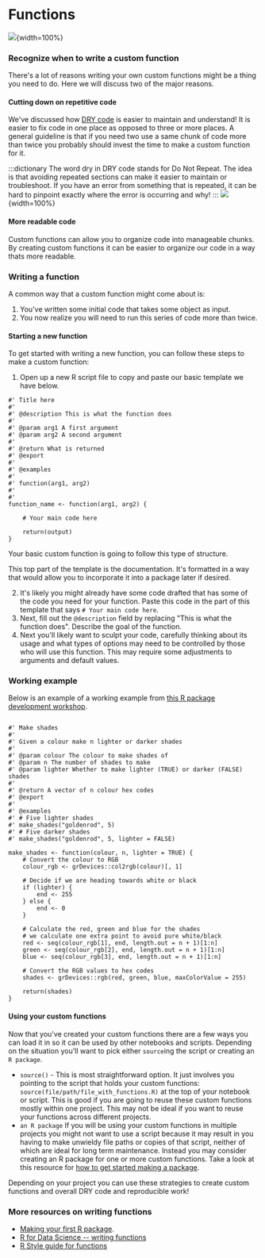 
# Functions



![](resources/images/11-functions_files/figure-docx//1MNHf8JpolaEP_vQ_kB-1xRBF9wo3haCArRu117hBoHA_g21a84b32106_0_53.png){width=100%}

### Recognize when to write a custom function

There's a lot of reasons writing your own custom functions might be a thing you need to do. Here we will discuss two of the major reasons.

#### Cutting down on repetitive code

We've discussed how [DRY code](https://hutchdatascience.org/Tools_for_Reproducible_Workflows_in_R/reproducible-code.html#is-dry-dont-repeat-yourself) is easier to maintain and understand! It is easier to fix code in one place as opposed to three or more places. A general guideline is that if you need two use a same chunk of code more than twice you probably should invest the time to make a custom function for it.

:::dictionary
The word dry in DRY code stands for Do Not Repeat. The idea is that avoiding repeated sections can make it easier to maintain or troubleshoot. If you have an error from something that is repeated, it can be hard to pinpoint exactly where the error is occurring and why!
:::
![](resources/images/11-functions_files/figure-docx//1MNHf8JpolaEP_vQ_kB-1xRBF9wo3haCArRu117hBoHA_g341450bc187_100_5.png){width=100%}

#### More readable code

Custom functions can allow you to organize code into manageable chunks.
By creating custom functions it can be easier to organize our code in a way thats more readable.


### Writing a function

A common way that a custom function might come about is:

1. You've written some initial code that takes some object as input.
2. You now realize you will need to run this series of code more than twice.


#### Starting a new function

To get started with writing a new function, you can follow these steps to make a custom function:

1. Open up a new R script file to copy and paste our basic template we have below.
```
#' Title here
#'
#' @description This is what the function does
#'
#' @param arg1 A first argument
#' @param arg2 A second argument
#'
#' @return What is returned
#' @export
#'
#' @examples
#'
#' function(arg1, arg2)
#'
#'
function_name <- function(arg1, arg2) {

    # Your main code here

    return(output)
}
```
Your basic custom function is going to follow this type of structure.


This top part of the template is the documentation. It's formatted in a way that would allow you to incorporate it into a package later if desired.

2. It's likely you might already have some code drafted that has some of the code you need for your function. Paste this code in the part of this template that says `# Your main code here`.
3. Next, fill out the `@description` field by replacing "This is what the function does". Describe the goal of the function.
4. Next you'll likely want to sculpt your code, carefully thinking about its usage  and what types of options may need to be controlled by those who will use this function. This may require some adjustments to arguments and default values.

### Working example

Below is an example of a working example from [this R package development workshop](https://combine-australia.github.io/r-pkg-dev/functions.html).
```

#' Make shades
#'
#' Given a colour make n lighter or darker shades
#'
#' @param colour The colour to make shades of
#' @param n The number of shades to make
#' @param lighter Whether to make lighter (TRUE) or darker (FALSE) shades
#'
#' @return A vector of n colour hex codes
#' @export
#'
#' @examples
#' # Five lighter shades
#' make_shades("goldenrod", 5)
#' # Five darker shades
#' make_shades("goldenrod", 5, lighter = FALSE)

make_shades <- function(colour, n, lighter = TRUE) {
    # Convert the colour to RGB
    colour_rgb <- grDevices::col2rgb(colour)[, 1]

    # Decide if we are heading towards white or black
    if (lighter) {
        end <- 255
    } else {
        end <- 0
    }

    # Calculate the red, green and blue for the shades
    # we calculate one extra point to avoid pure white/black
    red <- seq(colour_rgb[1], end, length.out = n + 1)[1:n]
    green <- seq(colour_rgb[2], end, length.out = n + 1)[1:n]
    blue <- seq(colour_rgb[3], end, length.out = n + 1)[1:n]

    # Convert the RGB values to hex codes
    shades <- grDevices::rgb(red, green, blue, maxColorValue = 255)

    return(shades)
}
```

#### Using your custom functions

Now that you've created your custom functions there are a few ways you can load it in so it can be used by other notebooks and scripts. Depending on the situation you'll want to pick either `source`ing the script or creating an `R package`.

- `source()` - This is most straightforward option. It just involves you pointing to the script that holds your custom functions: `source(file/path/file_with_functions.R)`   at the top of your notebook or script. This is good if you are going to reuse these custom functions mostly within one project. This may not be ideal if you want to reuse your functions across different projects. 
- `an R package` If you will be using your custom functions in multiple projects you might not want to use a script because it may result in you having to make unwieldy file paths or copies of that script, neither of which are ideal for long term maintenance. Instead you may consider creating an R package for one or more custom functions. Take a look at this resource for [how to get started making a package](https://tinyheero.github.io/jekyll/update/2015/07/26/making-your-first-R-package.html).

Depending on your project you can use these strategies to create custom functions and overall DRY code and reproducible work!

### More resources on writing functions

- [Making your first R package](https://tinyheero.github.io/jekyll/update/2015/07/26/making-your-first-R-package.html).
- [R for Data Science -- writing functions](https://r4ds.had.co.nz/functions.html)
- [R Style guide for functions](https://style.tidyverse.org/functions.html)
